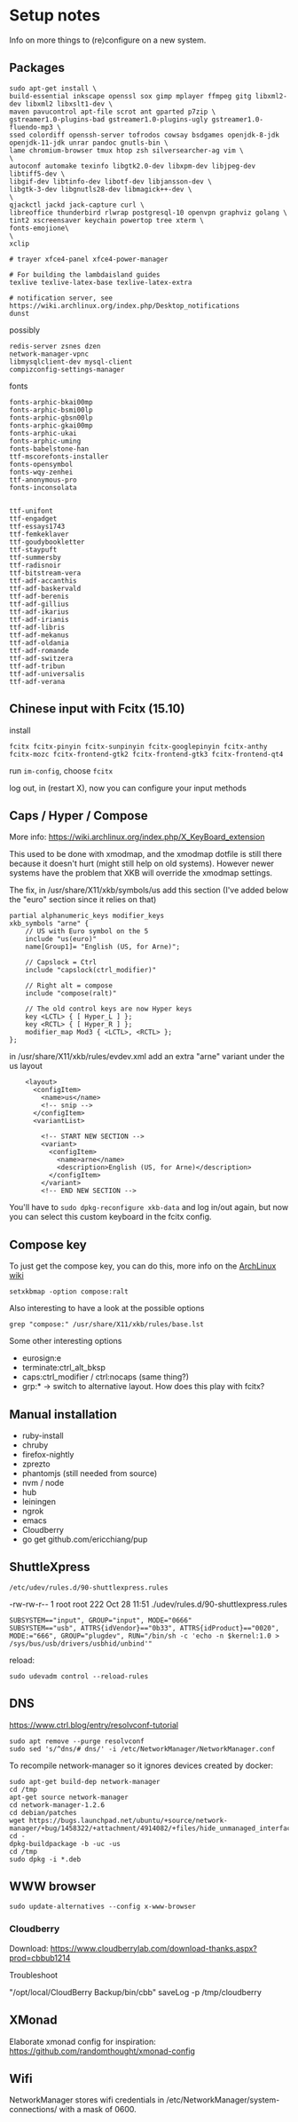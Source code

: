 # Setup notes

Info on more things to (re)configure on a new system.

## Packages

```
sudo apt-get install \
build-essential inkscape openssl sox gimp mplayer ffmpeg gitg libxml2-dev libxml2 libxslt1-dev \
maven pavucontrol apt-file scrot ant gparted p7zip \
gstreamer1.0-plugins-bad gstreamer1.0-plugins-ugly gstreamer1.0-fluendo-mp3 \
ssed colordiff openssh-server tofrodos cowsay bsdgames openjdk-8-jdk openjdk-11-jdk unrar pandoc gnutls-bin \
lame chromium-browser tmux htop zsh silversearcher-ag vim \
\
autoconf automake texinfo libgtk2.0-dev libxpm-dev libjpeg-dev libtiff5-dev \
libgif-dev libtinfo-dev libotf-dev libjansson-dev \
libgtk-3-dev libgnutls28-dev libmagick++-dev \
\
qjackctl jackd jack-capture curl \
libreoffice thunderbird rlwrap postgresql-10 openvpn graphviz golang \
tint2 xscreensaver keychain powertop tree xterm \
fonts-emojione\
\
xclip

# trayer xfce4-panel xfce4-power-manager

# For building the lambdaisland guides
texlive texlive-latex-base texlive-latex-extra

# notification server, see https://wiki.archlinux.org/index.php/Desktop_notifications
dunst
```

possibly

```
redis-server zsnes dzen
network-manager-vpnc
libmysqlclient-dev mysql-client
compizconfig-settings-manager
```

fonts

```
fonts-arphic-bkai00mp
fonts-arphic-bsmi00lp
fonts-arphic-gbsn00lp
fonts-arphic-gkai00mp
fonts-arphic-ukai
fonts-arphic-uming
fonts-babelstone-han
ttf-mscorefonts-installer
fonts-opensymbol
fonts-wqy-zenhei
ttf-anonymous-pro
fonts-inconsolata


ttf-unifont
ttf-engadget
ttf-essays1743
ttf-femkeklaver
ttf-goudybookletter
ttf-staypuft
ttf-summersby
ttf-radisnoir
ttf-bitstream-vera
ttf-adf-accanthis
ttf-adf-baskervald
ttf-adf-berenis
ttf-adf-gillius
ttf-adf-ikarius
ttf-adf-irianis
ttf-adf-libris
ttf-adf-mekanus
ttf-adf-oldania
ttf-adf-romande
ttf-adf-switzera
ttf-adf-tribun
ttf-adf-universalis
ttf-adf-verana
```

## Chinese input with Fcitx (15.10)

install

```
fcitx fcitx-pinyin fcitx-sunpinyin fcitx-googlepinyin fcitx-anthy fcitx-mozc fcitx-frontend-gtk2 fcitx-frontend-gtk3 fcitx-frontend-qt4
```

run `im-config`, choose `fcitx`

log out, in (restart X), now you can configure your input methods

## Caps / Hyper / Compose

More info: https://wiki.archlinux.org/index.php/X_KeyBoard_extension

This used to be done with xmodmap, and the xmodmap dotfile is still there
because it doesn't hurt (might still help on old systems). However newer systems
have the problem that XKB will override the xmodmap settings.

The fix, in /usr/share/X11/xkb/symbols/us add this section (I've added below the "euro" section since it relies on that)

```
partial alphanumeric_keys modifier_keys
xkb_symbols "arne" {
    // US with Euro symbol on the 5
    include "us(euro)"
    name[Group1]= "English (US, for Arne)";

    // Capslock = Ctrl
    include "capslock(ctrl_modifier)"

    // Right alt = compose
    include "compose(ralt)"

    // The old control keys are now Hyper keys
    key <LCTL> { [ Hyper_L ] };
    key <RCTL> { [ Hyper_R ] };
    modifier_map Mod3 { <LCTL>, <RCTL> };
};
```

in /usr/share/X11/xkb/rules/evdev.xml add an extra "arne" variant under the us layout

```
    <layout>
      <configItem>
        <name>us</name>
        <!-- snip -->
      </configItem>
      <variantList>

        <!-- START NEW SECTION -->
        <variant>
          <configItem>
            <name>arne</name>
            <description>English (US, for Arne)</description>
          </configItem>
        </variant>
        <!-- END NEW SECTION -->
```

You'll have to `sudo dpkg-reconfigure xkb-data` and log in/out again, but now you can select this custom keyboard in the fcitx config.

## Compose key

To just get the compose key, you can do this, more info on the [ArchLinux wiki](https://wiki.archlinux.org/index.php/Keyboard_configuration_in_Xorg#Configuring_compose_key)

```
setxkbmap -option compose:ralt
```

Also interesting to have a look at the possible options

```
grep "compose:" /usr/share/X11/xkb/rules/base.lst
```

Some other interesting options

- eurosign:e
- terminate:ctrl_alt_bksp
- caps:ctrl_modifier /  ctrl:nocaps (same thing?)
- grp:* -> switch to alternative layout. How does this play with fcitx?

## Manual installation

* ruby-install
* chruby
* firefox-nightly
* zprezto
* phantomjs (still needed from source)
* nvm / node
* hub
* leiningen
* ngrok
* emacs
* Cloudberry
* go get github.com/ericchiang/pup

## ShuttleXpress

`/etc/udev/rules.d/90-shuttlexpress.rules`

-rw-rw-r-- 1 root root 222 Oct 28 11:51 ./udev/rules.d/90-shuttlexpress.rules

```
SUBSYSTEM=="input", GROUP="input", MODE="0666"
SUBSYSTEM=="usb", ATTRS{idVendor}=="0b33", ATTRS{idProduct}=="0020", MODE:="666", GROUP="plugdev", RUN="/bin/sh -c 'echo -n $kernel:1.0 > /sys/bus/usb/drivers/usbhid/unbind'"
```

reload:

```
sudo udevadm control --reload-rules
```

## DNS

https://www.ctrl.blog/entry/resolvconf-tutorial

```
sudo apt remove --purge resolvconf
sudo sed 's/^dns/# dns/' -i /etc/NetworkManager/NetworkManager.conf
```

To recompile network-manager so it ignores devices created by docker:

```
sudo apt-get build-dep network-manager
cd /tmp
apt-get source network-manager
cd network-manager-1.2.6
cd debian/patches
wget https://bugs.launchpad.net/ubuntu/+source/network-manager/+bug/1458322/+attachment/4914082/+files/hide_unmanaged_interfaces.patch
cd -
dpkg-buildpackage -b -uc -us
cd /tmp
sudo dpkg -i *.deb
```

## WWW browser

```
sudo update-alternatives --config x-www-browser
```

### Cloudberry

Download: https://www.cloudberrylab.com/download-thanks.aspx?prod=cbbub1214

Troubleshoot

"/opt/local/CloudBerry Backup/bin/cbb" saveLog -p /tmp/cloudberry

## XMonad

Elaborate xmonad config for inspiration: https://github.com/randomthought/xmonad-config

## Wifi

NetworkManager stores wifi credentials in /etc/NetworkManager/system-connections/ with a mask of 0600.
